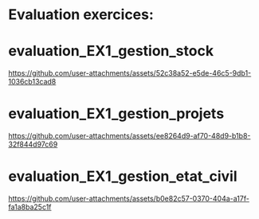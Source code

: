 
# Evaluation exercices:
# evaluation_EX1_gestion_stock
https://github.com/user-attachments/assets/52c38a52-e5de-46c5-9db1-1036cb13cad8
# evaluation_EX1_gestion_projets
https://github.com/user-attachments/assets/ee8264d9-af70-48d9-b1b8-32f844d97c69
# evaluation_EX1_gestion_etat_civil
https://github.com/user-attachments/assets/b0e82c57-0370-404a-a17f-fa1a8ba25c1f

